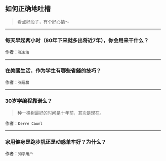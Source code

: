 ## 如何正确地吐槽

> 看点好段子，有个好心情～


 
---

### 每天早起两小时（80年下来就多出将近7年），你会用来干什么？

> 


作者：`张志浩`

---

### 在美國生活，作为学生有哪些省錢的技巧？

> 


作者：`张冠晨`

---

### 30岁学编程靠谱么？

> 种一棵树最好的时间是十年前，其次是现在。


作者：`Derre Caunl`

---

### 家用健身是跑步机还是动感单车好？为什么？

> 


作者：`知乎用户`